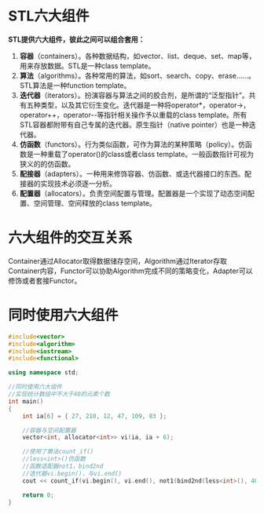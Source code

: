 # STL六大组件
**STL提供六大组件，彼此之间可以组合套用：**
1. **容器**（containers）。各种数据结构，如vector、list、deque、set、map等，用来存放数据。STL是一种class template。
2. **算法**（algorithms）。各种常用的算法，如sort、search、copy、erase......。STL算法是一种function template。
3. **迭代器**（iterators）。扮演容器与算法之间的胶合剂，是所谓的“泛型指针”。共有五种类型，以及其它衍生变化。迭代器是一种将operator*，operator->，operator++，operator--等指针相关操作予以重载的class template。所有STL容器都附带有自己专属的迭代器。原生指针（native pointer）也是一种迭代器。
4. **仿函数**（functors）。行为类似函数，可作为算法的某种策略（policy）。仿函数是一种重载了operator()的class或者class template。一般函数指针可视为狭义的的仿函数。
5. **配接器**（adapters）。一种用来修饰容器、仿函数、或迭代器接口的东西。配接器的实现技术必须逐一分析。
6. **配置器**（allocators）。负责空间配置与管理。配置器是一个实现了动态空间配置、空间管理、空间释放的class template。
# 六大组件的交互关系
Container通过Allocator取得数据储存空间，Algorithm通过Iterator存取Container内容，Functor可以协助Algorithm完成不同的策略变化，Adapter可以修饰或者套接Functor。
# 同时使用六大组件
```C++
#include<vector>
#include<algorithm>
#include<iostream>
#include<functional>

using namespace std;

//同时使用六大组件
//实现统计数组中不大于40的元素个数
int main()
{
	int ia[6] = { 27, 210, 12, 47, 109, 83 };

	//容器与空间配置器
	vector<int, allocator<int>> vi(ia, ia + 6);

	//使用了算法count_if()
	//less<int>()仿函数
	//函数适配器not1，bind2nd
	//迭代器vi.begin()，与vi.end()
	cout << count_if(vi.begin(), vi.end(), not1(bind2nd(less<int>(), 40)));

	return 0;
}
```
